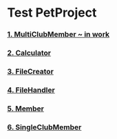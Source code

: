 # Test PetProject 

### [1. MultiClubMember ~ in work](src/main/java/javaproject/MultiClubMember.java)
### [2. Calculator](src/main/java/javaproject/Calculator.java)
### [3. FileCreator](src/main/java/javaproject/FileCreator.java)
### [4. FileHandler](src/main/java/javaproject/FileHandler.java)
### [5. Member](src/main/java/javaproject/Member.java)
### [6. SingleClubMember](src/main/java/javaproject/SingleClubMember.java)
